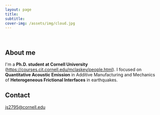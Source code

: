 ```yaml
---
layout: page
title: 
subtitle:  
cover-img: /assets/img/cloud.jpg
---
```


<br/>

## About me

I'm a **Ph.D. student at Cornell University** (https://courses.cit.cornell.edu/mclaskey/people.html). I focused on **Quantitative Acoustic Emission** in Additive Manufacturing and Mechanics of **Heterogeneous Frictional Interfaces** in earthquakes.

## Contact
js2795@cornell.edu

